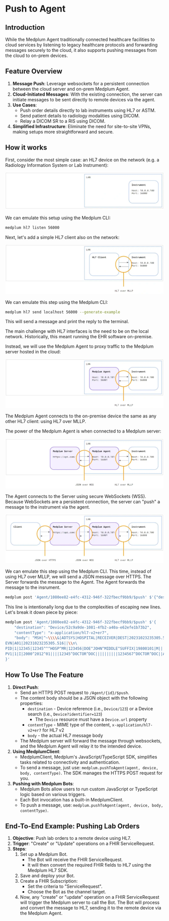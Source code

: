 # Push to Agent

## Introduction

While the Medplum Agent traditionally connected healthcare facilities to cloud services by listening to legacy healthcare protocols and forwarding messages securely to the cloud, it also supports pushing messages from the cloud to on-prem devices.

## Feature Overview

1. **Message Push**: Leverage websockets for a persistent connection between the cloud server and on-prem Medplum Agent.
2. **Cloud-Initiated Messages**: With the existing connection, the server can initiate messages to be sent directly to remote devices via the agent.
3. **Use Cases**:
   - Push order details directly to lab instruments using HL7 or ASTM.
   - Send patient details to radiology modalities using DICOM.
   - Relay a DICOM SR to a RIS using DICOM.
4. **Simplified Infrastructure**: Eliminate the need for site-to-site VPNs, making setups more straightforward and secure.

## How it works

First, consider the most simple case: an HL7 device on the network (e.g. a Radiology Information System or Lab Instrument):

![Medplum Agent Push 1](./medplum-agent-push-1.webp)

We can emulate this setup using the Medplum CLI:

```bash
medplum hl7 listen 56000
```

Next, let's add a simple HL7 client also on the network:

![Medplum Agent Push 2](./medplum-agent-push-2.webp)

We can emulate this step using the Medplum CLI:

```bash
medplum hl7 send localhost 56000 --generate-example
```

This will send a message and print the reply to the terminal.

The main challenge with HL7 interfaces is the need to be on the local network. Historically, this meant running the EHR software on-premise.

Instead, we will use the Medplum Agent to proxy traffic to the Medplum server hosted in the cloud:

![Medplum Agent Push 3](./medplum-agent-push-3.webp)

The Medplum Agent connects to the on-premise device the same as any other HL7 client: using HL7 over MLLP.

The power of the Medplum Agent is when connected to a Medplum server:

![Medplum Agent Push 4](./medplum-agent-push-4.webp)

The Agent connects to the Server using secure WebSockets (WSS). Because WebSockets are a persistent connection, the server can "push" a message to the instrument via the agent.

![Medplum Agent Push 5](./medplum-agent-push-5.webp)

We can emulate this step using the Medplum CLI. This time, instead of using HL7 over MLLP, we will send a JSON message over HTTPS. The Server forwards the message to the Agent. The Agent forwards the message to the insrument.

```bash
medplum post 'Agent/1080ee82-e4fc-4312-946f-322fbecf9bb9/$push' $'{"destination":"Device/52c9a9de-1081-4fb2-a40a-e62efe1b73b2","contentType":"x-application/hl7-v2+er7","body":"MSH|^~\\\\&|ADTSYS|HOSPITAL|RECEIVER|DEST|20231023235305.516||ADT^A01|1698105185516|P|2.5|\\nEVN|A01|20231023235305.516||\\nPID|1|12345|12345^^^HOSP^MR|123456|DOE^JOHN^MIDDLE^SUFFIX|19800101|M|||123 STREET^APT 4B^CITY^ST^12345-6789||555-555-5555||S|\\nPV1|1|I|2000^2012^01||||12345^DOCTOR^DOC||||||||||1234567^DOCTOR^DOC||AMB|||||||||||||||||||||||||202309280900|"}'
```

This line is intentionally long due to the complexities of escaping new lines. Let's break it down piece by piece:

```bash
medplum post 'Agent/1080ee82-e4fc-4312-946f-322fbecf9bb9/$push' $'{
    "destination": "Device/52c9a9de-1081-4fb2-a40a-e62efe1b73b2",
    "contentType": "x-application/hl7-v2+er7",
    "body": "MSH|^~\\\\&|ADTSYS|HOSPITAL|RECEIVER|DEST|20231023235305.516||ADT^A01|1698105185516|P|2.5|\\n\
EVN|A01|20231023235305.516||\\n\
PID|1|12345|12345^^^HOSP^MR|123456|DOE^JOHN^MIDDLE^SUFFIX|19800101|M|||123 STREET^APT 4B^CITY^ST^12345-6789||555-555-5555||S|\\n\
PV1|1|I|2000^2012^01||||12345^DOCTOR^DOC||||||||||1234567^DOCTOR^DOC||AMB|||||||||||||||||||||||||202309280900|"\
}'
```

## How To Use The Feature

1. **Direct Push**:
   - Send an HTTPS POST request to `/Agent/{id}/$push`.
   - The content body should be a JSON object with the following properties:
     - `destination` - Device reference (i.e., `Device/123`) or a Device search (i.e., `Device?identifier=123`)
       - The `Device` resource must have a `Device.url` property
     - `contentType` - MIME type of the content, `x-application/hl7-v2+er7` for HL7 v2
     - `body` - the actual HL7 message body
   - The Medplum server will forward the message through websockets, and the Medplum Agent will relay it to the intended device.
2. **Using MedplumClient**:
   - MedplumClient, Medplum's JavaScript/TypeScript SDK, simplifies tasks related to connectivity and authentication.
   - To send a message, just use: `medplum.pushToAgent(agent, device, body, contentType)`. The SDK manages the HTTPS POST request for you.
3. **Pushing with Medplum Bots**:
   - Medplum Bots allow users to run custom JavaScript or TypeScript logic based on various triggers.
   - Each Bot invocation has a built-in MedplumClient.
   - To push a message, use: `medplum.pushToAgent(agent, device, body, contentType)`.

## End-To-End Example: Pushing Lab Orders

<ol>
  <li><strong>Objective</strong>: Push lab orders to a remote device using HL7.</li>
  <li><strong>Trigger</strong>: "Create" or "Update" operations on a FHIR ServiceRequest.</li>
  <li><strong>Steps</strong>:
    <ol>
      <li>Set up a Medplum Bot.
        <ul>
          <li>The Bot will receive the FHIR ServiceRequest.</li>
          <li>It will then convert the required FHIR fields to HL7 using the Medplum HL7 SDK.</li>
        </ul>
      </li>
      <li>Save and deploy your Bot.</li>
      <li>Create a FHIR Subscription:
        <ul>
          <li>Set the criteria to "ServiceRequest".</li>
          <li>Choose the Bot as the channel target.</li>
        </ul>
      </li>
      <li>Now, any "create" or "update" operation on a FHIR ServiceRequest will trigger the Medplum server to call the Bot. The Bot will process and convert the message to HL7, sending it to the remote device via the Medplum Agent.</li>
   </ol>
  </li>
</ol>
